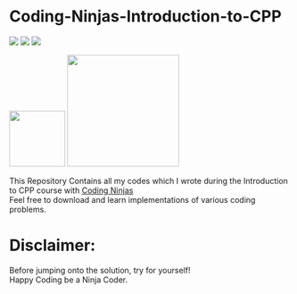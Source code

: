 # Coding-Ninjas-Introduction-to-CPP

<img src="https://img.shields.io/github/issues/abhikdas7421/Introduction-to-CPP-Coding-Ninjas"> <img src="https://img.shields.io/github/forks/abhikdas7421/Introduction-to-CPP-Coding-Ninjas"> <img src="https://img.shields.io/github/stars/abhikdas7421/Introduction-to-CPP-Coding-Ninjas">

<img src="https://upload.wikimedia.org/wikipedia/commons/thumb/1/18/ISO_C%2B%2B_Logo.svg/1200px-ISO_C%2B%2B_Logo.svg.png" width=100> <img src="https://www.codingninjas.com/assets-landing/images/CNLOGO.svg" width=200>

This Repository Contains all my codes which I wrote during the Introduction to CPP course with <a href="https://www.codingninjas.com/">Coding Ninjas</a></br>
Feel free to download and learn implementations of various coding problems.</br>

# Disclaimer:

<p> Before jumping onto the solution, try for yourself! </br> Happy Coding be a Ninja Coder.</p>
